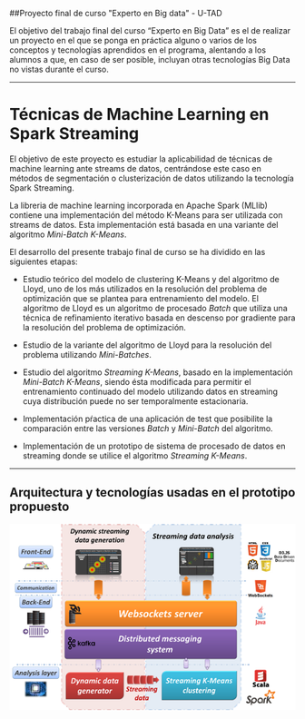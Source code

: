 ##Proyecto final de curso "Experto en Big data" - U-TAD

El objetivo del trabajo final del curso “Experto en Big Data” es el de realizar un proyecto en el que se ponga en práctica alguno o varios de los conceptos y tecnologías aprendidos en el programa, alentando a los alumnos a que, en caso de ser posible, incluyan otras tecnologías Big Data no vistas durante el curso. 

----------------------------------------

# Técnicas de Machine Learning en Spark Streaming

El objetivo de este proyecto es estudiar la aplicabilidad de técnicas de machine learning ante streams de datos, centrándose este caso en métodos de segmentación o clusterización de datos utilizando la tecnología Spark Streaming.

La libreria de machine learning incorporada en Apache Spark (MLlib) contiene una implementación del método K-Means para ser utilizada con streams de datos. Esta implementación está basada en una variante del algoritmo *Mini-Batch K-Means*. 

El desarrollo del presente trabajo final de curso se ha dividido en las siguientes etapas:

* Estudio teórico del modelo de clustering K-Means y del algoritmo de Lloyd, uno de los más utilizados en la resolución del problema de optimización que se plantea para entrenamiento del modelo. El algoritmo de Lloyd es un algoritmo de procesado *Batch* que utiliza una técnica de refinamiento iterativo basada en descenso por gradiente para la resolución del problema de optimización. 

* Estudio de la variante del algoritmo de Lloyd para la resolución del problema utilizando *Mini-Batches*.

* Estudio del algoritmo *Streaming K-Means*, basado en la implementación *Mini-Batch K-Means*, siendo ésta modificada para permitir el entrenamiento continuado del modelo utilizando datos en streaming cuya distribución puede no ser temporalmente estacionaria.

* Implementación pŕactica de una aplicación de test que posibilite la comparación entre las versiones *Batch* y *Mini-Batch* del algoritmo.

* Implementación de un prototipo de sistema de procesado de datos en streaming donde se utilice el algoritmo *Streaming K-Means*.


----------------------------------------

## Arquitectura y tecnologías usadas en el prototipo propuesto

![Image of architecture](/Imagenes/Arquitectura.png)